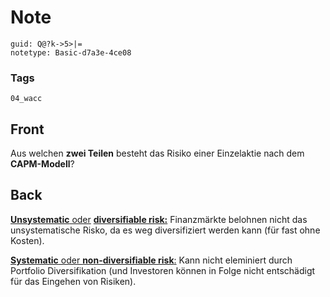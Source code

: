 # Note
```
guid: Q@?k->5>|=
notetype: Basic-d7a3e-4ce08
```

### Tags
```
04_wacc
```

## Front
<p>Aus welchen <b>zwei Teilen</b> besteht das Risiko einer
Einzelaktie nach dem <b>CAPM-Modell</b>?

## Back
<p><u><b>Unsystematic</b> oder</u> <b><u>diversifiable
risk:</u></b> Finanzmärkte belohnen nicht das unsystematische
Risko, da es weg diversifiziert werden kann (für fast ohne Kosten).
<p><u><b>Systematic</b> oder <b>non-diversifiable risk</b>:</u>
Kann nicht eleminiert durch Portfolio Diversifikation (und
Investoren können in Folge nicht entschädigt für das Eingehen von
Risiken).

